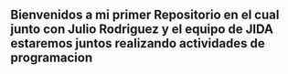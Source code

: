 ## Bienvenidos a mi primer Repositorio en el cual junto con Julio Rodriguez y el equipo de JIDA estaremos juntos realizando actividades de programacion 


